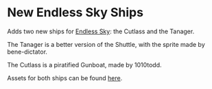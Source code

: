# New Endless Sky Ships

Adds two new ships for [Endless Sky](https://github.com/endless-sky/endless-sky): the Cutlass and the Tanager.

The Tanager is a better version of the Shuttle, with the sprite made by bene-dictator.

The Cutlass is a piratified Gunboat, made by 1010todd.

Assets for both ships can be found [here](https://github.com/TheGiraffe3/new-ship-assets).
